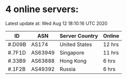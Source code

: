 # 4 online servers:

Latest update at: Wed Aug 12 18:10:16 UTC 2020

| ID | ASN | Server Country | Online |
| -- | --- | -------------- | ------ |
| #.D09B | AS174 | United States | 12 hrs |
| #.7F1D | AS63949 | Singapore | 11 hrs |
| #.33B9 | AS63888 | Hong Kong | 6 hrs |
| #.1F2B | AS49392 | Russia | 6 hrs |

